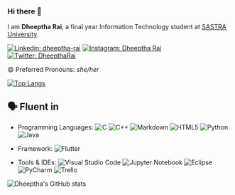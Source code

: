 ### Hi there 👋

I am **Dheeptha Rai**, a final year Information Technology student at [SASTRA University](https://www.sastra.edu/). 

<a href="https://www.linkedin.com/in/dheeptha-rai-63102491/"><img src="https://img.shields.io/badge/Dheeptha Rai%20-%230077B5.svg?&style=for-the-badge&logo=linkedin&logoColor=white" alt="Linkedin: dheeptha-rai"/></a>
<a href="https://www.instagram.com/dheeptharai/"><img src="https://img.shields.io/badge/dheeptharai%20-%23E4405F.svg?&style=for-the-badge&logo=Instagram&logoColor=white" alt="Instagram: Dheeptha Rai" /></a>
<a href="https://twitter.com/DheepthaRai"><img src="https://img.shields.io/badge/DheepthaRai%20-%231DA1F2.svg?&style=for-the-badge&logo=Twitter&logoColor=white" alt="Twitter: DheepthaRai" /></a>
<!--<a href="https://discord.com/channels/@me"><img src="https://img.shields.io/badge/Dheeptha Rai#8461%20-%237289DA.svg?style=for-the-badge&logo=discord&logoColor=white)" alt="Discord: Dheeptha Rai" /></a> 
-->

😄 Preferred Pronouns: *she/her*

[![Top Langs](https://github-readme-stats.vercel.app/api/top-langs/?username=DheepthaRai&layout=compact)](https://github.com/DheepthaRai/github-readme-stats)

## 🗣️ Fluent in
- Programming Languages: <img src="https://img.shields.io/badge/c-%2300599C.svg?style=for-the-badge&logo=c&logoColor=white" alt="C"/> <img src="https://img.shields.io/badge/c++%20-%2300599C.svg?&style=for-the-badge&logo=c%2B%2B&ogoColor=white" alt="C++"/> <img src="https://img.shields.io/badge/markdown-%23000000.svg?&style=for-the-badge&logo=markdown&logoColor=white" alt="Markdown"/> <img src="https://img.shields.io/badge/html5%20-%23E34F26.svg?&style=for-the-badge&logo=html5&logoColor=white" alt="HTML5"/> <img src="https://img.shields.io/badge/python%20-%2314354C.svg?&style=for-the-badge&logo=python&logoColor=white" alt="Python"/> <img src="https://img.shields.io/badge/java-%23ED8B00.svg?style=for-the-badge&logo=java&logoColor=white" alt="Java"/>

- Framework: <img src="https://img.shields.io/badge/Flutter-%2302569B.svg?style=for-the-badge&logo=Flutter&logoColor=white" alt="Flutter"/>

- Tools & IDEs: <img alt="Visual Studio Code" src="https://img.shields.io/badge/VisualStudioCode-0078d7.svg?style=for-the-badge&logo=visual-studio-code&logoColor=white"/> <img src="https://img.shields.io/badge/IntelliJIDEA-000000.svg?style=for-the-badge&logo=intellij-idea&logoColor=white" alt="Jupyter Notebook"/> <img src="https://img.shields.io/badge/Eclipse-FE7A16.svg?style=for-the-badge&logo=Eclipse&logoColor=white" alt="Eclipse"/> <img src="https://img.shields.io/badge/pycharm-143?style=for-the-badge&logo=pycharm&logoColor=black&color=black&labelColor=green" alt="PyCharm"/> <img alt="Trello" src="https://img.shields.io/badge/Trello-%23026AA7.svg?style=for-the-badge&logo=Trello&logoColor=white"/>

![Dheeptha's GitHub stats](https://github-readme-stats.vercel.app/api?username=DheepthaRai&show_icons=true)


<!--
- 🔭 I’m currently working on ...
- 🌱 I’m currently learning ...
- 👯 I’m looking to collaborate on ...
- 🤔 I’m looking for help with ...
- 💬 Ask me about ...
- 📫 How to reach me: ...
- 😄 Pronouns: ...
- ⚡ Fun fact: ...
-->
